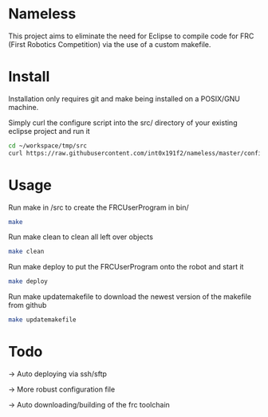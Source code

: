 # Nameless
This project aims to eliminate the need for Eclipse to compile code for FRC (First Robotics Competition) via the use of a custom makefile.

# Install
Installation only requires git and make being installed on a POSIX/GNU machine.

Simply curl the configure script into the src/ directory of your existing eclipse project and run it
```sh
cd ~/workspace/tmp/src
curl https://raw.githubusercontent.com/int0x191f2/nameless/master/configure.sh | sh
```
# Usage
Run make in <project>/src to create the FRCUserProgram in bin/
```sh
make
```

Run make clean to clean all left over objects
```sh
make clean
```

Run make deploy to put the FRCUserProgram onto the robot and start it
```sh
make deploy
```

Run make updatemakefile to download the newest version of the makefile from github
```sh
make updatemakefile
```
# Todo
-> Auto deploying via ssh/sftp

-> More robust configuration file

-> Auto downloading/building of the frc toolchain
